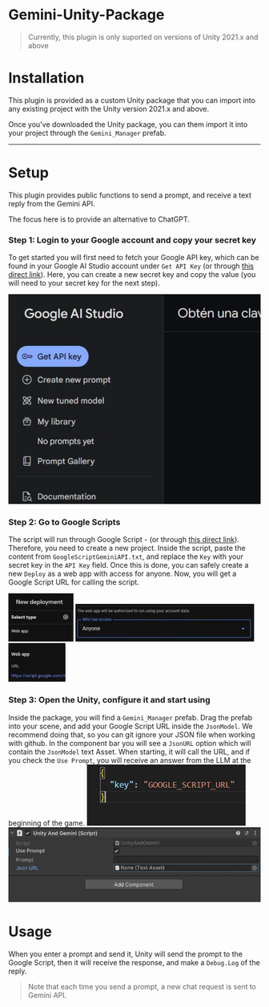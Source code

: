 # Gemini-Unity-Package
> Currently, this plugin is only suported on versions of Unity 2021.x and above

# Installation

This plugin is provided as a custom Unity package that you can import into any existing project with the Unity version 2021.x and above.

Once you've downloaded the Unity package, you can them import it into your project through the `Gemini_Manager` prefab. 

---

# Setup

This plugin provides public functions to send a prompt, and receive a text reply from the Gemini API.

The focus here is to provide an alternative to ChatGPT.


### Step 1: Login to your Google account and copy your secret key
To get started you will first need to fetch your Google API key, which can be found in your Google AI Studio account under `Get API Key` (or through [this direct link](https://aistudio.google.com/app/apikey)). Here, you can create a new secret key and copy the value (you will need to your secret key for the next step).

![](/Images/ScreenShot4.JPG)

### Step 2: Go to Google Scripts
The script will run through Google Script - (or through [this direct link](https://www.google.com/script/start/)). Therefore, you need to create a new project. Inside the script, paste the content from `GoogleScriptGeminiAPI.txt`, and replace the `Key` with your secret key in the `API Key` field. Once this is done, you can safely create a new `Deploy` as a web app with access for anyone. Now, you will get a Google Script URL for calling the script. 

![](/Images/ScreenShot1.JPG)
![](/Images/ScreenShot2.JPG)
![](/Images/ScreenShot3.JPG)


### Step 3: Open the Unity, configure it and start using
Inside the package, you will find a `Gemini_Manager` prefab. Drag the prefab into your scene, and add your Google Script URL inside the `JsonModel`. We recommend doing that, so you can git ignore your JSON file when working with github. In the component bar you will see a `JsonURL` option which will contain the `JsonModel` text Asset. When starting, it will call the URL, and if you check the `Use Prompt`, you will receive an answer from the LLM at the beginning of the game.
![](/Images/ScreenShot6.JPG)
![](/Images/ScreenShot5.JPG)


# Usage
When you enter a prompt and send it, Unity will send the prompt to the Google Script, then it will receive the response, and make a `Debug.Log` of the reply.

> Note that each time you send a prompt, a new chat request is sent to Gemini API. 

